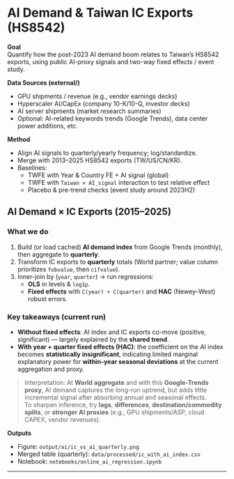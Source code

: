 # AI Demand & Taiwan IC Exports (HS8542)

**Goal**  
Quantify how the post-2023 AI demand boom relates to Taiwan’s HS8542 exports, using public AI-proxy signals and two-way fixed effects / event study.

**Data Sources (external/)**
- GPU shipments / revenue (e.g., vendor earnings decks)
- Hyperscaler AI/CapEx (company 10-K/10-Q, investor decks)
- AI server shipments (market research summaries)
- Optional: AI-related keywords trends (Google Trends), data center power additions, etc.

**Method**
- Align AI signals to quarterly/yearly frequency; log/standardize.
- Merge with 2013–2025 HS8542 exports (TW/US/CN/KR).
- Baselines:  
  - TWFE with Year & Country FE + AI signal (global)  
  - TWFE with `Taiwan × AI_signal` interaction to test relative effect  
  - Placebo & pre-trend checks (event study around 2023H2)

## AI Demand × IC Exports (2015–2025)

### What we do
1. Build (or load cached) **AI demand index** from Google Trends (monthly), then aggregate to **quarterly**.
2. Transform IC exports to **quarterly** totals (World partner; value column prioritizes `fobvalue`, then `cifvalue`).
3. Inner-join by (`year`, `quarter`) → run regressions:
   - **OLS** in levels & `log1p`.
   - **Fixed effects** with `C(year) + C(quarter)` and **HAC** (Newey–West) robust errors.

### Key takeaways (current run)
- **Without fixed effects**: AI index and IC exports co-move (positive, significant) — largely explained by the **shared trend**.
- **With year + quarter fixed effects (HAC)**: the coefficient on the AI index becomes **statistically insignificant**, indicating limited marginal explanatory power for **within-year seasonal deviations** at the current aggregation and proxy.

> Interpretation: At **World aggregate** and with this **Google-Trends proxy**, AI demand captures the long-run uptrend, but adds little incremental signal after absorbing annual and seasonal effects.  
> To sharpen inference, try **lags**, **differences**, **destination/commodity splits**, or **stronger AI proxies** (e.g., GPU shipments/ASP, cloud CAPEX, vendor revenues).

**Outputs**
- Figure: `output/ai/ic_vs_ai_quarterly.png`  
- Merged table (quarterly): `data/processed/ic_with_ai_index.csv`  
- Notebook: `notebooks/online_ai_regression.ipynb`

---

